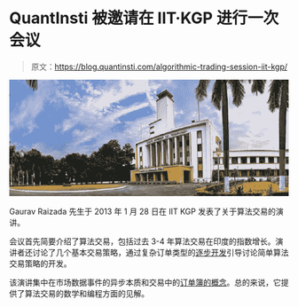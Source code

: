 # QuantInsti 被邀请在 IIT·KGP 进行一次会议

> 原文：<https://blog.quantinsti.com/algorithmic-trading-session-iit-kgp/>

![IIT Kharagpur](img/3c09c61c0eaf421bb2f3d15415fd3f0c.png)

Gaurav Raizada 先生于 2013 年 1 月 28 日在 IIT KGP 发表了关于算法交易的演讲。

会议首先简要介绍了算法交易，包括过去 3-4 年算法交易在印度的指数增长。演讲者还讨论了几个基本交易策略，通过复杂订单类型的[逐步开发](https://blog.quantinsti.com/learn-algorithmic-trading/)引导讨论简单算法交易策略的开发。

该演讲集中在市场数据事件的异步本质和交易中的[订单簿的概念](https://blog.quantinsti.com/empirical-analysis-of-limit-order-books/)。总的来说，它提供了算法交易的数学和编程方面的见解。